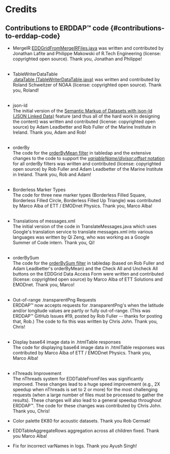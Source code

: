 # Credits

## Contributions to ERDDAP™ code {#contributions-to-erddap-code}
*   MergeIR
    [EDDGridFromMergeIRFiles.java](/docs/server-admin/datasets#eddgridfrommergeirfiles) was written and contributed by Jonathan Lafite and Philippe Makowski of R.Tech Engineering (license: copyrighted open source). Thank you, Jonathan and Philippe!  
     
*   TableWriterDataTable  
    [.dataTable (TableWriterDataTable.java)](https://coastwatch.pfeg.noaa.gov/erddap/tabledap/documentation.html#fileType) was written and contributed by Roland Schweitzer of NOAA (license: copyrighted open source). Thank you, Roland!  
     
*   json-ld  
    The initial version of the [Semantic Markup of Datasets with json-ld (JSON Linked Data)](/docs/server-admin/additional-information#json-ld) feature (and thus all of the hard work in designing the content) was written and contributed (license: copyrighted open source) by Adam Leadbetter and Rob Fuller of the Marine Institute in Ireland. Thank you, Adam and Rob!  
     
*   orderBy  
    The code for the [orderByMean filter](https://coastwatch.pfeg.noaa.gov/erddap/tabledap/documentation.html#orderByMean) in tabledap and the extensive changes to the code to support the [_variableName/divisor:offset_ notation](https://coastwatch.pfeg.noaa.gov/erddap/tabledap/documentation.html#orderByDivisorOptions) for all orderBy filters was written and contributed (license: copyrighted open source) by Rob Fuller and Adam Leadbetter of the Marine Institute in Ireland. Thank you, Rob and Adam!  
     
*   Borderless Marker Types  
    The code for three new marker types (Borderless Filled Square, Borderless Filled Circle, Borderless Filled Up Triangle) was contributed by Marco Alba of ETT / EMODnet Physics. Thank you, Marco Alba!  
     
*   Translations of messages.xml  
    The initial version of the code in TranslateMessages.java which uses Google's translation service to translate messages.xml into various languages was written by Qi Zeng, who was working as a Google Summer of Code intern. Thank you, Qi!  
     
*   orderBySum  
    The code for the [orderBySum filter](https://coastwatch.pfeg.noaa.gov/erddap/tabledap/documentation.html#orderBySum) in tabledap (based on Rob Fuller and Adam Leadbetter's orderByMean) and the Check All and Uncheck All buttons on the EDDGrid Data Access Form were written and contributed (license: copyrighted open source) by Marco Alba of ETT Solutions and EMODnet. Thank you, Marco!  
     
*   Out-of-range .transparentPng Requests  
    ERDDAP™ now accepts requests for .transparentPng's when the latitude and/or longitude values are partly or fully out-of-range. (This was ERDDAP™ GitHub Issues #19, posted by Rob Fuller -- thanks for posting that, Rob.) The code to fix this was written by Chris John. Thank you, Chris!  
     
*   Display base64 image data in .htmlTable responses  
    The code for displaying base64 image data in .htmlTable responses was contributed by Marco Alba of ETT / EMODnet Physics. Thank you, Marco Alba!  
     
*   nThreads Improvement  
    The nThreads system for EDDTableFromFiles was significantly improved. These changes lead to a huge speed improvement (e.g., 2X speedup when nThreads is set to 2 or more) for the most challenging requests (when a large number of files must be processed to gather the results). These changes will also lead to a general speedup throughout ERDDAP™. The code for these changes was contributed by Chris John. Thank you, Chris!  

*   Color palette EK80 for acoustic datasets. Thank you Rob Cermak!

*   EDDTableAggregateRows aggregation across all children fixed. Thank you Marco Alba!

*   Fix for incorrect varNames in logs. Thank you Ayush Singh!
